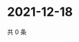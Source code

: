 # 2021-12-18

共 0 条

<!-- BEGIN WEIBO -->
<!-- 最后更新时间 Sat Dec 18 2021 17:08:48 GMT+0800 (China Standard Time) -->

<!-- END WEIBO -->
